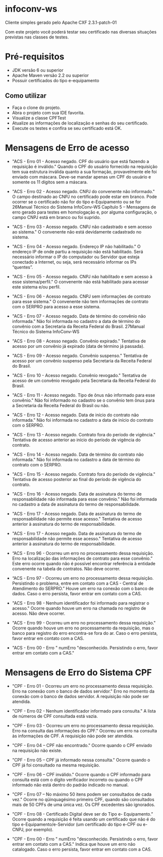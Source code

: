 # infoconv-ws

Cliente simples gerado pelo Apache CXF 2.3.1-patch-01

Com este projeto você poderá testar seu certificado nas diversas situações previstas nas classes de testes. 

# Pré-requisitos
 - JDK versão 6 ou superior
 - Apache Maven versão 2.2 ou superior
 - Possuir certificados do tipo e-equipamento

## Como utilizar

 - Faça o clone do projeto.
 - Abra o projeto com sua IDE favorita.
 - Visualize a classe CPFTest
 - Atualize as informações de localização e senhas do seu certificado.
 - Execute os testes e confira se seu certificado está OK.

# Mensagens de Erro de acesso

 - "ACS - Erro 01 - Acesso negado. CPF do usuário que está
fazendo a requisição é inválido."
Quando o CPF do usuário fornecido na requisição tem sua estrutura
inválida quanto a sua formação, provavelmente ele foi enviado com
máscara. Deve-se mandar apenas um CPF do usuário e somente os 11
dígitos sem a máscara.

 - "ACS - Erro 02 - Acesso negado. CNPJ do convenente não
informado."
O campo destinado ao CNPJ no certificado pode estar em branco.
Pode ocorrer se o certificado não for do tipo e-Equipamento ou se for
26Manual Técnico do Sistema InfoConv-WS
Capítulo 5 – Mensagens de
erro
gerado para testes em homologação e, por alguma configuração, o
campo CNPJ está em branco ou foi suprido.

 - "ACS - Erro 03 - Acesso negado. CNPJ não cadastrado e sem
acesso ao sistema."
O convenente não está devidamente cadastrado no sistema.

 - "ACS - Erro 04 - Acesso negado. Endereço IP não habilitado."
O endereço IP de onde partiu a requisição não está habilitado. Será
necessário informar o IP do computador ou Servidor que esteja
conectado a Internet, ou seja, será necessário informar os IPs
“quentes”.

 - "ACS - Erro 05 - Acesso negado. CNPJ não habilitado e sem
acesso à esse sistema/perfil."
O convenente não está habilitado para acessar este sistema e/ou perfil.

 - "ACS - Erro 06 - Acesso negado. CNPJ sem informações de
contrato para esse sistema."
O convenente não tem informações de contrato com o SERPRO para
acesso a esse sistema.

 - "ACS - Erro 07 - Acesso negado. Data de término do convênio
não informada."
Não foi informada no cadastro a data de término do convênio com a
Secretaria da Receita Federal do Brasil.
27Manual Técnico do Sistema InfoConv-WS

 - "ACS - Erro 08 - Acesso negado. Convênio expirado."
Tentativa de acesso por um convênio já expirado (data de término já
passada).

 - "ACS - Erro 09 - Acesso negado. Convênio suspenso."
Tentativa de acesso por um convênio suspenso pela Secretaria da
Receita Federal do Brasil.

 - "ACS - Erro 10 - Acesso negado. Convênio revogado."
Tentativa de acesso de um convênio revogado pela Secretaria da
Receita Federal do Brasil.

 - "ACS - Erro 11 - Acesso negado. Tipo de ônus não informado
para esse convênio."
Não foi informado no cadastro se o convênio tem ônus para a
Secretaria da Receita Federal do Brasil ou não.

 - "ACS - Erro 12 - Acesso negado. Data de início do contrato não
informada."
Não foi informada no cadastro a data de início do contrato com o
SERPRO.

 - "ACS - Erro 13 - Acesso negado. Contrato fora do período de
vigência."
Tentativa de acesso anterior ao início do período de vigência do
contrato.

 - "ACS - Erro 14 - Acesso negado. Data de término do contrato
não informada."
Não foi informada no cadastro a data de término do contrato com o
SERPRO.

 - "ACS - Erro 15 - Acesso negado. Contrato fora do período de
vigência."
Tentativa de acesso posterior ao final do período de vigência do
contrato.

 - "ACS - Erro 16 - Acesso negado. Data de assinatura do termo de
responsabilidade não informada para esse convênio."
Não foi informada no cadastro a data de assinatura do termo de
responsabilidade.

 - "ACS - Erro 17 - Acesso negado. Data de assinatura do termo de
responsabilidade não permite esse acesso."
Tentativa de acesso anterior à assinatura do termo de
responsabilidade.

 - "ACS - Erro 17 - Acesso negado. Data de assinatura do termo de
responsabilidade não permite esse acesso."
Tentativa de acesso anterior à assinatura do termo de
responsabilidade.

 - “ACS - Erro 96 - Ocorreu um erro no processamento dessa
requisição. Erro na localização das informações de contrato para
esse convênio.”
Este erro ocorre quando não é possível encontrar referência à entidade
convenente na tabela de contratos. Não deve ocorrer.
 - “ACS - Erro 97 - Ocorreu um erro no processamento dessa
requisição. Persistindo o problema, entre em contato com a CAS -
Central de Atendimento do SERPRO.”
Houve um erro na conexão com o banco de dados. Caso o erro
persista, favor entrar em contato com a CAS.

 - "ACS - Erro 98 - Nenhum identificador foi informado para
registrar o acesso."
Ocorre quando houve um erro na chamada no registro de acesso. Não
deve ocorrer.

 - "ACS - Erro 99 - Ocorreu um erro no processamento dessa
requisição."
Ocorre quando houve um erro no processamento da requisição, mas o
banco para registro do erro encontra-se fora do ar. Caso o erro
persista, favor entrar em contato com a CAS.

 - "ACS - Erro 00 - Erro " numErro "desconhecido. Persistindo o
erro, favor entrar em contato com a CAS."

# Mensagens de Erro do Sistema CPF

 - "CPF - Erro 01 - Ocorreu um erro no processamento dessa
requisição. Erro na conexão com o banco de dados servidor."
Erro no momento da conexão com o banco de dados servidor. A
requisição não pode ser atendida.

 - "CPF - Erro 02 - Nenhum identificador informado para
consulta."
A lista de números de CPF consultada está vazia.

 - "CPF - Erro 03 - Ocorreu um erro no processamento dessa
requisição. Erro na consulta das informações do CPF."
Ocorreu um erro na consulta às informações de CPF. A requisição
não pode ser atendida.

 - "CPF - Erro 04 – CPF não encontrado."
Ocorre quando o CPF enviado na requisição não existe.

 - "CPF - Erro 05 – CPF já informado nessa consulta."
Ocorre quando o CPF já foi consultado na mesma requisição.

 - "CPF - Erro 06 – CPF inválido."
Ocorre quando o CPF informado para consulta está com o dígito
verificador incorreto ou quando o CPF informado não está dentro do
padrão indicado no manual.

 - "CPF - Erro 07 – No máximo 50 itens podem ser consultados de
cada vez."
Ocorre no qüinquagésimo primeiro CPF, quando são consultados
mais de 50 CPFs de uma única vez. Os CPF excedentes são
ignorados.

 - "CPF - Erro 08 - Certificado Digital deve ser do Tipo e-
Equipamento.”
Ocorre quando a requisição é feita usando um certificado que não é
do tipo e-Equipamento/e-Servidor (um certificado do tipo e-CPF ou
e-CNPJ, por exemplo).

 - "CPF - Erro 00 - Erro " numErro "desconhecido. Persistindo o
erro, favor entrar em contato com a CAS."
Indica que houve um erro não catalogado. Caso o erro persista, favor
entrar em contato com a CAS.




